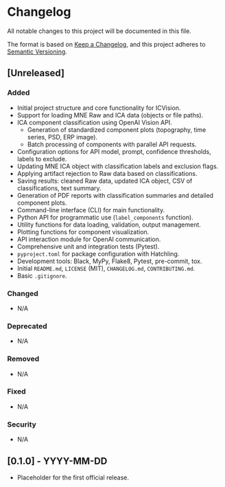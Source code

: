 # Changelog

All notable changes to this project will be documented in this file.

The format is based on [Keep a Changelog](https://keepachangelog.com/en/1.0.0/),
and this project adheres to [Semantic Versioning](https://semver.org/spec/v2.0.0.html).

## [Unreleased]

### Added
- Initial project structure and core functionality for ICVision.
- Support for loading MNE Raw and ICA data (objects or file paths).
- ICA component classification using OpenAI Vision API.
  - Generation of standardized component plots (topography, time series, PSD, ERP image).
  - Batch processing of components with parallel API requests.
- Configuration options for API model, prompt, confidence thresholds, labels to exclude.
- Updating MNE ICA object with classification labels and exclusion flags.
- Applying artifact rejection to Raw data based on classifications.
- Saving results: cleaned Raw data, updated ICA object, CSV of classifications, text summary.
- Generation of PDF reports with classification summaries and detailed component plots.
- Command-line interface (CLI) for main functionality.
- Python API for programmatic use (`label_components` function).
- Utility functions for data loading, validation, output management.
- Plotting functions for component visualization.
- API interaction module for OpenAI communication.
- Comprehensive unit and integration tests (Pytest).
- `pyproject.toml` for package configuration with Hatchling.
- Development tools: Black, MyPy, Flake8, Pytest, pre-commit, tox.
- Initial `README.md`, `LICENSE` (MIT), `CHANGELOG.md`, `CONTRIBUTING.md`.
- Basic `.gitignore`.

### Changed
- N/A

### Deprecated
- N/A

### Removed
- N/A

### Fixed
- N/A

### Security
- N/A

## [0.1.0] - YYYY-MM-DD

- Placeholder for the first official release.
